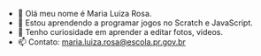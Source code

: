 - 👋 Olá meu nome é Maria Luiza Rosa.
- 👀 Estou aprendendo a programar jogos no Scratch e JavaScript.
- 🌱 Tenho curiosidade em aprender a editar fotos, videos.
- 📫 Contato: maria.luiza.rosa@escola.pr.gov.br

<!---
MariaLuiza81/MariaLuiza81 is a ✨ special ✨ repository because its `README.md` (this file) appears on your GitHub profile.
You can click the Preview link to take a look at your changes.
--->
